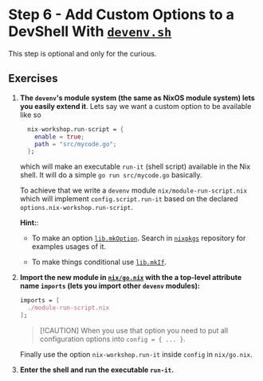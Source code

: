 # Step 6 - Add Custom Options to a DevShell With [`devenv.sh`](https://devenv.sh)

This step is optional and only for the curious.

## Exercises

1. **The `devenv`'s module system (the same as NixOS module system) lets you
   easily extend it**. Lets say we want a custom option to be available like so

   ```nix
     nix-workshop.run-script = {
       enable = true;
       path = "src/mycode.go";
     };
   ```

   which will make an executable `run-it` (shell script) available in the Nix
   shell. It will do a simple `go run src/mycode.go` basically.

   To achieve that we write a `devenv` module `nix/module-run-script.nix` which
   will implement `config.script.run-it` based on the declared
   `options.nix-workshop.run-script`.

   **Hint:**:

   - To make an option [`lib.mkOption`](https://noogle.dev/f/lib/mkOption).
     Search in [`nixpkgs`](https://github.com/NixOS/nixpkgs) repository for
     examples usages of it.

   - To make things conditional use
     [`lib.mkIf`](https://noogle.dev/f/lib/modules/mkIf).

2. **Import the new module in [`nix/go.nix`](nix/go.nix) with the a top-level
   attribute name `imports` (lets you import other `devenv` modules):**

   ```nix
   imports = [
     ./module-run-script.nix
   ];
   ```

   > [!CAUTION] When you use that option you need to put all configuration
   > options into `config = { ... }`.

   Finally use the option `nix-workshop.run-it` inside `config` in `nix/go.nix`.

3. **Enter the shell and run the executable `run-it`.**
